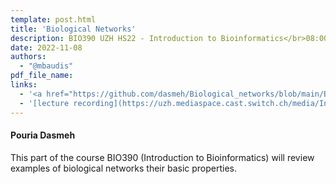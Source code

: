 ```yaml
---
template: post.html
title: 'Biological Networks'
description: BIO390 UZH HS22 - Introduction to Bioinformatics</br>08:00-09:45 @ UZH Irchel Y03-G-85
date: 2022-11-08
authors:
  - "@mbaudis"
pdf_file_name:
links:
  - '<a href="https://github.com/dasmeh/Biological_networks/blob/main/Bio390_Pouria_Dasmeh.pdf">[Slides lecture 2021]</a> (Pouria Dasmeh; PDF)'
  - '[lecture recording](https://uzh.mediaspace.cast.switch.ch/media/Introduction+to+Bioinformatics+-+Lecture+08A+Biological+Networks/0_6s062vo9)'
---
```


#### Pouria Dasmeh

This part of the course BIO390 (Introduction to Bioinformatics) will review examples of biological networks their basic properties. 

<!--more-->

